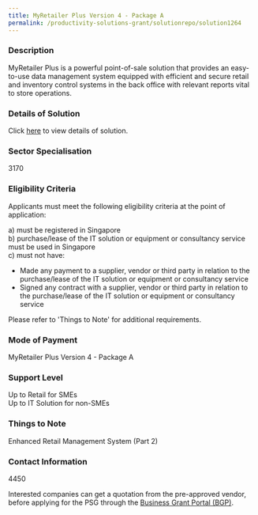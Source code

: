 ```yaml
---
title: MyRetailer Plus Version 4 - Package A
permalink: /productivity-solutions-grant/solutionrepo/solution1264
---
```


### Description

MyRetailer Plus is a powerful point-of-sale solution that provides an easy-to-use data management system equipped with efficient and secure retail and inventory control systems in the back office with relevant reports vital to store operations.

### Details of Solution

Click <a href='DCS Synthesis Pte Ltd' target='_blank' rel='noopener'>here</a> to view details of solution.

### Sector Specialisation

 3170 

### Eligibility Criteria

Applicants must meet the following eligibility criteria at the point of application:

a) must be registered in Singapore <br>
b) purchase/lease of the IT solution or equipment or consultancy service must be used in Singapore <br>
c) must not have:
- Made any payment to a supplier, vendor or third party in relation to the purchase/lease of the IT solution or equipment or consultancy service
- Signed any contract with a supplier, vendor or third party in relation to the purchase/lease of the IT solution or equipment or consultancy service

Please refer to 'Things to Note' for additional requirements.

### Mode of Payment
MyRetailer Plus Version 4 - Package A

### Support Level
Up to Retail for SMEs <br>
Up to IT Solution for non-SMEs

### Things to Note
Enhanced Retail Management System (Part 2)

### Contact Information
4450

Interested companies can get a quotation from the pre-approved vendor, before applying for the PSG through the <a target='_blank' rel='noopener' href='https://www.businessgrants.gov.sg/'>Business Grant Portal (BGP)</a>.
